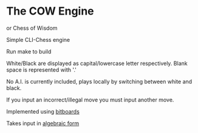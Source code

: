 # The COW Engine
or Chess of Wisdom
 
Simple CLI-Chess engine

Run make to build

White/Black are displayed as capital/lowercase letter respectively. Blank space is represented with '.'

No A.I. is currently included, plays locally by switching between white and black.


If you input an incorrect/illegal move you must input another move.

Implemented using [bitboards](https://www.chessprogramming.org/Bitboards)

Takes input in [algebraic form](https://en.wikipedia.org/wiki/Algebraic_notation_(chess))

